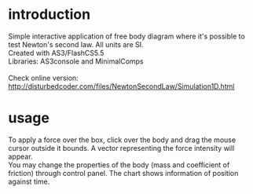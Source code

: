 # introduction
Simple interactive application of free body diagram where it's possible to test Newton's second law. All units are SI.<br>
Created with AS3/FlashCS5.5<br>
Libraries: AS3console and MinimalComps<br><br>
Check online version: http://disturbedcoder.com/files/NewtonSecondLaw/Simulation1D.html

# usage
To apply a force over the box, click over the body and drag the mouse cursor outside it bounds. A vector representing the force intensity will appear.<br>
You may change the properties of the body (mass and coefficient of friction) through control panel.
The chart shows information of position against time.